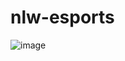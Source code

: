 # nlw-esports
![image](https://user-images.githubusercontent.com/31870513/190151560-e4dbf18f-24a8-4f56-b307-dfe3f0fc9b71.png)
